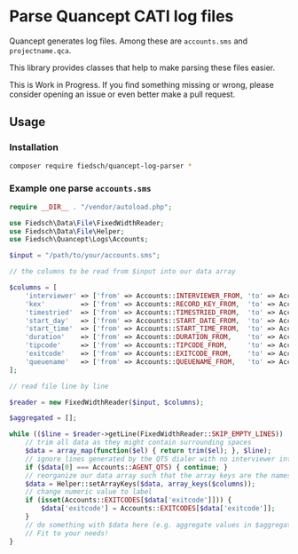 # Parse Quancept CATI log files

Quancept generates log files. Among these are `accounts.sms` and `projectname.qca`.

This library provides classes that help to make parsing these files easier.

This is Work in Progress. If you find something missing or wrong, please consider 
opening an issue or even better make a pull request.

## Usage 

### Installation

````bash
composer require fiedsch/quancept-log-parser *
````

### Example one parse `accounts.sms`

````php
require __DIR__ . "/vendor/autoload.php";

use Fiedsch\Data\File\FixedWidthReader;
use Fiedsch\Data\File\Helper;
use Fiedsch\Quancept\Logs\Accounts;

$input = "/path/to/your/accounts.sms";

// the columns to be read from $input into our data array

$columns = [
    'interviewer' => ['from' => Accounts::INTERVIEWER_FROM, 'to' => Accounts::INTERVIEWER_TO],
    'kex'         => ['from' => Accounts::RECORD_KEY_FROM,  'to' => Accounts::RECORD_KEY_TO],
    'timestried'  => ['from' => Accounts::TIMESTRIED_FROM,  'to' => Accounts::TIMESTRIED_TO],
    'start_day'   => ['from' => Accounts::START_DATE_FROM,  'to' => Accounts::START_DATE_TO],
    'start_time'  => ['from' => Accounts::START_TIME_FROM,  'to' => Accounts::START_TIME_TO],
    'duration'    => ['from' => Accounts::DURATION_FROM,    'to' => Accounts::DURATION_TO],
    'tipcode'     => ['from' => Accounts::TIPCODE_FROM,     'to' => Accounts::TIPCODE_TO],
    'exitcode'    => ['from' => Accounts::EXITCODE_FROM,    'to' => Accounts::EXITCODE_TO],
    'queuename'   => ['from' => Accounts::QUEUENAME_FROM,   'to' => Accounts::QUEUENAME_TO],
];

// read file line by line

$reader = new FixedWidthReader($input, $columns);

$aggregated = [];

while (($line = $reader->getLine(FixedWidthReader::SKIP_EMPTY_LINES)) !== null) {
    // trim all data as they might contain surrounding spaces
    $data = array_map(function($el) { return trim($el); }, $line);
    // ignore lines generated by the QTS dialer with no interviewer interaction
    if ($data[0] === Accounts::AGENT_QTS) { continue; }
    // reorganize our data array such that the array keys are the names in $columns
    $data = Helper::setArrayKeys($data, array_keys($columns));
    // change numeric value to label
    if (isset(Accounts::EXITCODES[$data['exitcode']])) {
        $data['exitcode'] = Accounts::EXITCODES[$data['exitcode']];
    }
    // do something with $data here (e.g. aggregate values in $aggregated) 
    // Fit to your needs!
}
````

